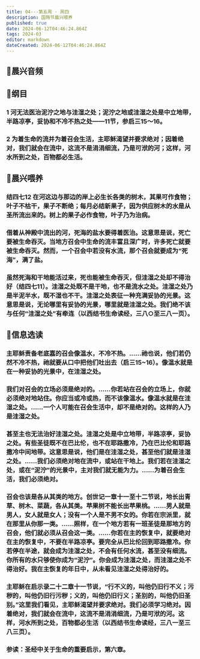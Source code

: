 ```yaml
---
title: 04---第五周 · 周四
description: 国殇节晨兴喂养
published: true
date: 2024-06-12T04:46:24.864Z
tags: 2024-03
editor: markdown
dateCreated: 2024-06-12T04:46:24.864Z
---
```


## 🎵晨兴音频

## 📖纲目

### 1    河无法医治泥泞之地与洼湿之处；泥泞之地或洼湿之处是中立地带，半路凉亭，妥协和不冷不热之处——11节，参启三15～16。

### 2    为着生命的流并为着召会生活，主耶稣渴望并要求绝对；因着绝对，我们就会在流中，这流不是涓涓细流，乃是可洑的河；这样，河水所到之处，百物都必生活。

## 📖晨兴喂养

### 结四七12    在河这边与那边的岸上必生长各类的树木，其果可作食物；叶子不枯干，果子不断绝；每月必结新果子，因为供应树木的水是从圣所流出来的。树上的果子必作食物，叶子乃为治病。

### 借着从神殿中流出的河，死海的盐水要得着医治。这意思是说，死亡要被生命吞灭。当地方召会中生命的流丰富且深广时，许多死亡就要被生命吞灭。然而，一个召会中若没有水流，那个召会就要成为“死海”，满了盐。

### 虽然死海和干地能活过来，死也能被生命吞灭，但洼湿之处却不得治好（结四七11）。洼湿之处既不是干地，也不是流水之处。洼湿之处乃是半泥半水，既不湿也不干。洼湿之处表征一种充满妥协的光景。这意思是说，无论哪里有妥协的光景，哪里就是洼湿之处。我们绝不该与任何“洼湿之处”有牵连（以西结书生命读经，三八○至三八一页）。

## 📖信息选读

### 主耶稣责备老底嘉的召会像温水，不冷不热。……祂也说，他们若仍然不冷不热，祂就要从口中把他们吐出去（启三15~16）。像温水就是在一种妥协的光景中，在洼湿之处。

### 我们对召会的立场必须是绝对的。……你若站在召会的立场上，你就必须绝对地站住。你应当或冷或热，而不该像温水。像温水就是在洼湿之处。……一个人可能在召会生活中，却不是绝对的。这样的人乃是洼湿之处。

### 甚至主也无法治好洼湿之处。洼湿之处是中立地带，半路凉亭，妥协之处。有些圣徒既不在巴比伦，也不在耶路撒冷，乃在巴比伦和耶路撒冷中间地带。这意思是说，他们是在洼湿之处，甚至他们就是洼湿之处。……我们必须绝对地在流中，或站在干地上。我们若在洼湿之处，或在“泥泞”的光景中，主对我们就无能为力。……为着召会生活，我们必须绝对。

### 召会也该是各从其类的地方。创世记一章十一至十二节说，地长出青草、树木、菜蔬，各从其类。苹果树不能长出苹果桃。……男人就是男人，女人就是女人；没有一个人是不男不女的。你若在宗派里，就在那里从你那一类。……照样，在一个地方若有一班圣徒是那地方的召会，他们就必须从召会这一类。……你若在主的恢复中，就要绝对在主的恢复中，不要在半路凉亭。要完全从巴比伦回到耶路撒冷。你若停在半途，就会成为洼湿之处，不会有任何水流，甚至没有细流。你所有的水只够使你成为“泥泞”。你会成为洼湿之处，而洼湿之处不得治好。我在主恢复的年日中，从未看见洼湿之处得治好的。

### 主耶稣在启示录二十二章十一节说，“行不义的，叫他仍旧行不义；污秽的，叫他仍旧行污秽；义的，叫他仍旧行义；圣别的，叫他仍旧圣别。”这里我们看见，主耶稣渴望并要求绝对。我们必须学习绝对。因着绝对，我们就会在流中，这流不是涓涓细流，乃是可洑的河。这样，河水所到之处，百物都必生活（以西结书生命读经，三八一至三八三页）。

### 参读：圣经中关于生命的重要启示，第六章。
<!-- Google tag (gtag.js) -->
<script async src="https://www.googletagmanager.com/gtag/js?id=G-1P8709Z16T"></script>
<script>
  window.dataLayer = window.dataLayer || [];
  function gtag(){dataLayer.push(arguments);}
  gtag('js', new Date());

  gtag('config', 'G-1P8709Z16T');
</script>